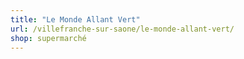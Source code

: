 ```yaml
---
title: "Le Monde Allant Vert"
url: /villefranche-sur-saone/le-monde-allant-vert/
shop: supermarché
---
```

